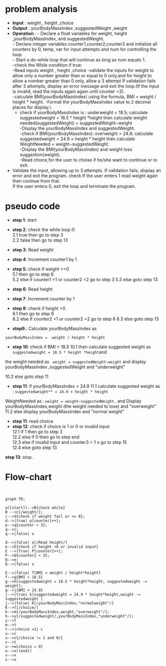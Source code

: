 # problem analysis 
- **Input** : weight , height ,choice
- **Output** : yourBodyMassIndex ,suggestedWeight ,weight
- **Operation** : - Declare a float  variables for weight, height ,yourBodyMassIndex, and suggestedWeight.\
                   - Declare integer variables counter1,counter2,counter3 and initialize all counters by 0, temp, var for input attempts and num for controlling the loop.\
                    - Start a do-while loop that will continue as long as num equals 1.\
                    -check the While condition if true:\
                    -Read inputs  weight , height ,choice
                    -validate the inputs for weight to allow only a number greater than or equal to 0 only,and for height to allow a number greater than 0 only, allow a 3 attempt If validation fails after 3 attempts, display an error message and exit the loop.(If the input is invalid, read the inputs again again until counter =3).\
-calculate BMI(yourBodyMassIndex) using the formula, BMI = weight / height * height.
 -Format the yourBodyMassIndex value to 2 decimal places for display.\
  - check if yourBodyMassIndex is : underweight < 18.5; calculate suggestedweight = 18.5 * height *height then calculate weight needed(suggestedWeight) = suggestedWeight−weight\
-Display the yourBodyMassIndex and suggestedWeight.\
-check if BMI(yourBodyMassIndex): overweight > 24.9; calculate suggestedweight = 24.9 × height * height then calculate WeightNeeded = weight−suggestedWeight.\
-Display the BMI(yourBodyMassIndex) and weight loss suggestion(weight).\
-Read choice,for the user to choise if he/she want to continue or to exit.
- Validate the input, allowing up to 3 attempts. If validation fails, display an error and exit the program.
 check If the user enters 1 read weight again then coninue from that.\
  If the user enters 0, exit the loop and terminate the program.

  
#  pseudo code

- **step 1**: start
- **step 2**: check the while loop if:\
   2.1 true then go to step 3\
   2.2 false then go to step 13
- **step 3**: Read weight
- **step 4**: Increment counter1 by 1
- **step 5**: check if weight >=0\
           5.1 then go to step 6\
           5.2 else if counter1 =1 or counter2 =2 go to step 3
           5.3 else goto step 13

- **step 6**: Read height
- **step 7**: Increment counter by 1
- **step 8**: check if height >0\
           8.1 then go to step 9\
           8.2 else if counter2 =1 or counter2 =2 go to step 6
           8.3 else goto step 13
- **step9.**: Calculate yourBodyMassIndex as
```
yourBodyMassIndex =  weight / height * height
```
- **step 10**: check  if BMI < 18.5
10.1 then calculate suggested weight as 
      ``` suggestedweight = 18.5 * height *height ```and
   
the weight needed as ``` weight = suggestedWeight−weight``` and display yourBodyMassIndex ,suggestedWeight and "underweight"

  10.2 else goto step 11

   
 - **step 11**:  if yourBodyMassIndex > 24.9
   11.1 calculate suggested weight as : ```suggestedweight** = 24.9 × height * height```

WeightNeeded as : ```weight = weight−suggestedWeight.``` and Display yourBodyMassIndex,weight (the weight needed to lose) and "overweight"
11.2 else display yourBodyMassIndex and "normal weight"
- **step 11**: read choice   
- **step 12**: check if choice is 1 or 0 or invalid input\
            12.1 if 1 then go to step 3\
            12.2 else if  0 then go to step end\
            12.3 else if  invalid input and counter3 = 1 o go to step 15\
            12.4 else goto step 13

**step 13**: stop.

 # Flow-chart


 

```mermaid


graph TD;

a([start])-->B{check while}
B -->c[/weight/];
c-->d{check if weight fail or <= 0};
d-->|true| p[counter1++];
p-->q{counter < 3};
q-->c;
q-->|false| x

d-->|false| e[/Read height/]
e-->E{check if height <0 or invalid input}
E -->|True| P[counter2++];
P-->Q{counter2 < 3};
Q-->e;
Q-->|false| x

E-->|false| f[BMI = weight / height*height]
f-->g{BMI < 18.5}
g-->h[suggestedweight = 18.5 * height*height, suggestedweight -= weight];
g-->j{BMI > 24.9}
j-->|true| k[suggestedweight = 24.9 * height*height,weight -= suggestedweight ]
j-->|false| K[/yourBodyMassIndex,"normalweight"/]
K-->t[/choice/]
k-->m[/yourBodyMassIndex,weight,"overweight"/];
h-->y[/suggestedweight/,yourBodyMassIndex,"underweight"/];
y-->t
m-->t
t-->|choice =1| c
u-->c
u-->v{/choice != 1 and 0/}
v-->t
u-->w[choice = 0]
w-->x((end))
v-->x
s-->x

```
